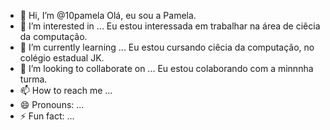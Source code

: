 - 👋 Hi, I’m @10pamela Olá, eu sou a Pamela.
- 👀 I’m interested in ... Eu estou interessada em trabalhar na área de ciêcia da computação.
- 🌱 I’m currently learning ... Eu estou cursando ciêcia da computação, no colégio estadual JK.
- 💞️ I’m looking to collaborate on ... Eu estou colaborando com a minnnha turma.
- 📫 How to reach me ...
- 😄 Pronouns: ...
- ⚡ Fun fact: ...

<!---
10pamela/10pamela is a ✨ special ✨ repository because its `README.md` (this file) appears on your GitHub profile.
You can click the Preview link to take a look at your changes.
--->
